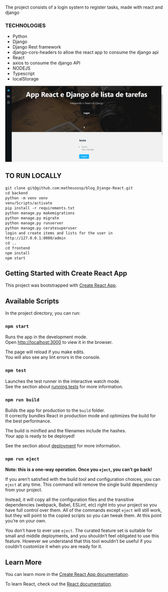 
The project consists of a login system to register tasks, made with react and django

### TECHNOLOGIES
- Python 
- Django
- Django Rest framework
- django-cors-headers to allow the react app to consume the django api
- React
- axios to consume the django API
- NODEJS
- Typescript
- localStorage

![Foo](https://raw.githubusercontent.com/matheusosp/blog_Django-React/main/Lista%20de%20tarefas%20-%20Google%20Chrome.jpg)

## TO RUN LOCALLY
```
git clone git@github.com:matheusosp/blog_Django-React.git
cd backend
python -m venv venv
venv/Scripts/activate
pip install -r requirements.txt 
python manage.py makemigrations
python manage.py migrate 
python manage.py runserver
python manage.py ceratesuperuser
login and create items and lists for the user in http://127.0.0.1:8000/admin
cd ..
cd frontend
npm install
npm start
```

## Getting Started with Create React App

This project was bootstrapped with [Create React App](https://github.com/facebook/create-react-app).

## Available Scripts

In the project directory, you can run:

### `npm start`

Runs the app in the development mode.\
Open [http://localhost:3000](http://localhost:3000) to view it in the browser.

The page will reload if you make edits.\
You will also see any lint errors in the console.

### `npm test`

Launches the test runner in the interactive watch mode.\
See the section about [running tests](https://facebook.github.io/create-react-app/docs/running-tests) for more information.

### `npm run build`

Builds the app for production to the `build` folder.\
It correctly bundles React in production mode and optimizes the build for the best performance.

The build is minified and the filenames include the hashes.\
Your app is ready to be deployed!

See the section about [deployment](https://facebook.github.io/create-react-app/docs/deployment) for more information.

### `npm run eject`

**Note: this is a one-way operation. Once you `eject`, you can’t go back!**

If you aren’t satisfied with the build tool and configuration choices, you can `eject` at any time. This command will remove the single build dependency from your project.

Instead, it will copy all the configuration files and the transitive dependencies (webpack, Babel, ESLint, etc) right into your project so you have full control over them. All of the commands except `eject` will still work, but they will point to the copied scripts so you can tweak them. At this point you’re on your own.

You don’t have to ever use `eject`. The curated feature set is suitable for small and middle deployments, and you shouldn’t feel obligated to use this feature. However we understand that this tool wouldn’t be useful if you couldn’t customize it when you are ready for it.

## Learn More

You can learn more in the [Create React App documentation](https://facebook.github.io/create-react-app/docs/getting-started).

To learn React, check out the [React documentation](https://reactjs.org/).
